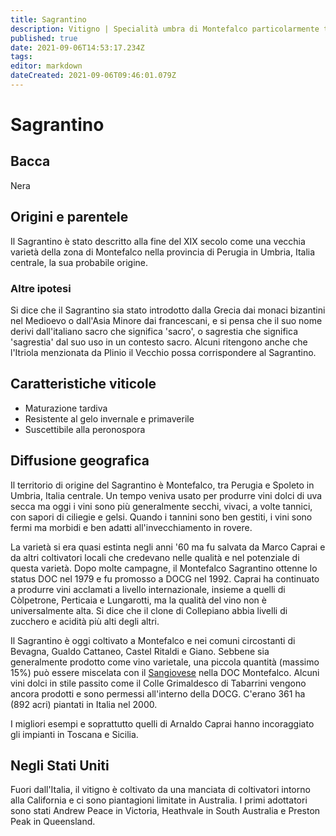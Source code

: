 ```yaml
---
title: Sagrantino
description: Vitigno | Specialità umbra di Montefalco particolarmente tannica
published: true
date: 2021-09-06T14:53:17.234Z
tags: 
editor: markdown
dateCreated: 2021-09-06T09:46:01.079Z
---
```


# Sagrantino

## Bacca
Nera

## Origini e parentele
Il Sagrantino è stato descritto alla fine del XIX secolo come una vecchia varietà della zona di Montefalco nella provincia di Perugia in Umbria, Italia centrale, la sua probabile origine.

### Altre ipotesi

Si dice che il Sagrantino sia stato introdotto dalla Grecia dai monaci bizantini nel Medioevo o dall'Asia Minore dai francescani, e si pensa che il suo nome derivi dall'italiano sacro che significa 'sacro', o sagrestia che significa 'sagrestia' dal suo uso in un contesto sacro. Alcuni ritengono anche che l'Itriola menzionata da Plinio il Vecchio possa corrispondere al Sagrantino.


## Caratteristiche viticole
- Maturazione tardiva
- Resistente al gelo invernale e primaverile
- Suscettibile alla peronospora

## Diffusione geografica
Il territorio di origine del Sagrantino è Montefalco, tra Perugia e Spoleto in Umbria, Italia centrale. Un tempo veniva usato per produrre vini dolci di uva secca ma oggi i vini sono più generalmente secchi, vivaci, a volte tannici, con sapori di ciliegie e gelsi. Quando i tannini sono ben gestiti, i vini sono fermi ma morbidi e ben adatti all'invecchiamento in rovere.

La varietà si era quasi estinta negli anni '60 ma fu salvata da Marco Caprai e da altri coltivatori locali che credevano nelle qualità e nel potenziale di questa varietà. Dopo molte campagne, il Montefalco Sagrantino ottenne lo status DOC nel 1979 e fu promosso a DOCG nel 1992. Caprai ha continuato a produrre vini acclamati a livello internazionale, insieme a quelli di Còlpetrone, Perticaia e Lungarotti, ma la qualità del vino non è universalmente alta. Si dice che il clone di Collepiano abbia livelli di zucchero e acidità più alti degli altri.

Il Sagrantino è oggi coltivato a Montefalco e nei comuni circostanti di Bevagna, Gualdo Cattaneo, Castel Ritaldi e Giano. Sebbene sia generalmente prodotto come vino varietale, una piccola quantità (massimo 15%) può essere miscelata con il [Sangiovese](/vitigni/Italia/sangiovese) nella DOC Montefalco. Alcuni vini dolci in stile passito come il Colle Grimaldesco di Tabarrini vengono ancora prodotti e sono permessi all'interno della DOCG. C'erano 361 ha (892 acri) piantati in Italia nel 2000.

I migliori esempi e soprattutto quelli di Arnaldo Caprai hanno incoraggiato gli impianti in Toscana e Sicilia.

## Negli Stati Uniti

Fuori dall'Italia, il vitigno è coltivato da una manciata di coltivatori intorno alla California e ci sono piantagioni limitate in Australia. I primi adottatori sono stati Andrew Peace in Victoria, Heathvale in South Australia e Preston Peak in Queensland.